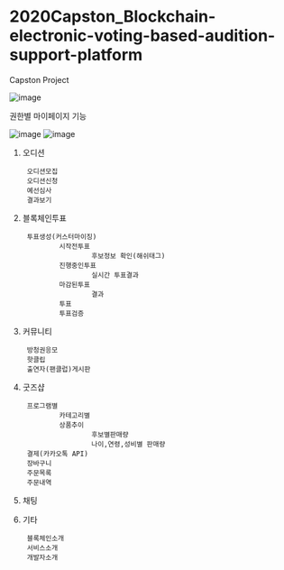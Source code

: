 # 2020Capston_Blockchain-electronic-voting-based-audition-support-platform
Capston Project


![image](https://user-images.githubusercontent.com/60876477/92996397-46a5ac80-f546-11ea-83bc-281a11878dde.png)


권한별 마이페이지 기능

![image](https://user-images.githubusercontent.com/60876477/92996474-cc295c80-f546-11ea-8a2d-7b287c515a58.png)
![image](https://user-images.githubusercontent.com/60876477/92996476-cfbce380-f546-11ea-85bf-7564533e05d1.png)


1. 오디션

        오디션모집
        오디션신청
        예선심사
        결과보기

3. 블록체인투표 
    
        투표생성(커스터마이징)
                시작전투표
                        후보정보 확인(해쉬태그) 
                진행중인투표 
                        실시간 투표결과
                마감된투표
                        결과
                투표
                투표검증

4. 커뮤니티 

        방청권응모
        핫클립
        출연자(팬클럽)게시판

5. 굿즈샵

        프로그램별
                카테고리별
                상품추이
                        후보별판매량
                        나이,연령,성비별 판매량 
        결제(카카오톡 API) 
        장바구니
        주문목록
        주문내역

6. 채팅

7. 기타 

        블록체인소개
        서비스소개
        개발자소개
